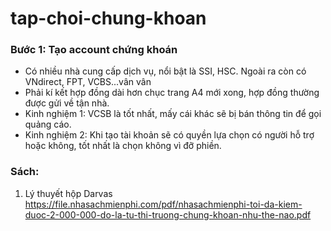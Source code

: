 # tap-choi-chung-khoan

### Bước 1: Tạo account chứng khoán
 - Có nhiều nhà cung cấp dịch vụ, nổi bật là SSI, HSC. Ngoài ra còn có VNdirect, FPT, VCBS...vân vân
 - Phải kí kết hợp đồng dài hơn chục trang A4 mới xong, hợp đồng thường được gửi về tận nhà.
 - Kinh nghiệm 1: VCSB là tốt nhất, mấy cái khác sẽ bị bán thông tin để gọi quảng cáo.
 - Kinh nghiệm 2: Khi tạo tài khoản sẽ có quyền lựa chọn có người hỗ trợ hoặc không, tốt nhất là chọn không vì đỡ phiền.

### Sách:
1. Lý thuyết hộp Darvas
    https://file.nhasachmienphi.com/pdf/nhasachmienphi-toi-da-kiem-duoc-2-000-000-do-la-tu-thi-truong-chung-khoan-nhu-the-nao.pdf

 
